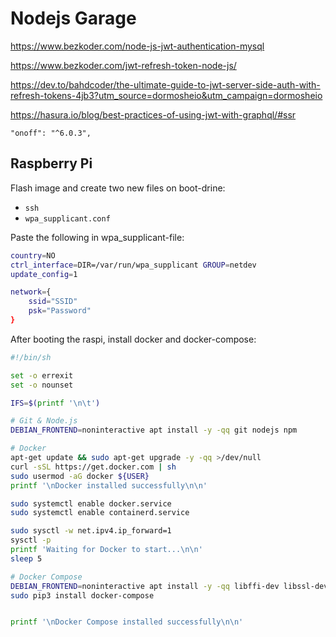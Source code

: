# Nodejs Garage

https://www.bezkoder.com/node-js-jwt-authentication-mysql

https://www.bezkoder.com/jwt-refresh-token-node-js/

https://dev.to/bahdcoder/the-ultimate-guide-to-jwt-server-side-auth-with-refresh-tokens-4jb3?utm_source=dormosheio&utm_campaign=dormosheio

https://hasura.io/blog/best-practices-of-using-jwt-with-graphql/#ssr
    
    "onoff": "^6.0.3",

## Raspberry Pi

Flash image and create two new files on boot-drine:
-  `ssh`
-  `wpa_supplicant.conf`

Paste the following in wpa_supplicant-file:

```bash
country=NO
ctrl_interface=DIR=/var/run/wpa_supplicant GROUP=netdev
update_config=1

network={
    ssid="SSID"
    psk="Password"
}
```

After booting the raspi, install docker and docker-compose:

```bash
#!/bin/sh

set -o errexit
set -o nounset

IFS=$(printf '\n\t')

# Git & Node.js
DEBIAN_FRONTEND=noninteractive apt install -y -qq git nodejs npm

# Docker
apt-get update && sudo apt-get upgrade -y -qq >/dev/null
curl -sSL https://get.docker.com | sh
sudo usermod -aG docker ${USER}
printf '\nDocker installed successfully\n\n'

sudo systemctl enable docker.service
sudo systemctl enable containerd.service

sudo sysctl -w net.ipv4.ip_forward=1
sysctl -p
printf 'Waiting for Docker to start...\n\n'
sleep 5

# Docker Compose
DEBIAN_FRONTEND=noninteractive apt install -y -qq libffi-dev libssl-dev python3-dev python3 python3-pip
sudo pip3 install docker-compose


printf '\nDocker Compose installed successfully\n\n'
```